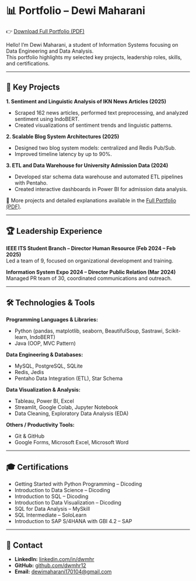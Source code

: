 # 📊 Portfolio – Dewi Maharani  
👉 [Download Full Portfolio (PDF)](./Portofolio-DewiMaharani.pdf)

Hello! I’m Dewi Maharani, a student of Information Systems focusing on Data Engineering and Data Analysis.  
This portfolio highlights my selected key projects, leadership roles, skills, and certifications.

---

## 💼 Key Projects

**1. Sentiment and Linguistic Analysis of IKN News Articles (2025)**  
- Scraped 162 news articles, performed text preprocessing, and analyzed sentiment using IndoBERT.  
- Created visualizations of sentiment trends and linguistic patterns.

**2. Scalable Blog System Architectures (2025)**  
- Designed two blog system models: centralized and Redis Pub/Sub.  
- Improved timeline latency by up to 90%.

**3. ETL and Data Warehouse for University Admission Data (2024)**  
- Developed star schema data warehouse and automated ETL pipelines with Pentaho.  
- Created interactive dashboards in Power BI for admission data analysis.

📌 More projects and detailed explanations available in the [Full Portfolio (PDF)](./Portofolio-DewiMaharani.pdf).

---

## 🏆 Leadership Experience

**IEEE ITS Student Branch – Director Human Resource (Feb 2024 – Feb 2025)**  
Led a team of 9, focused on organizational development and training.

**Information System Expo 2024 – Director Public Relation (Mar 2024)**  
Managed PR team of 30, coordinated communications and outreach.

---

## 🛠️ Technologies & Tools

**Programming Languages & Libraries:**  
- Python (pandas, matplotlib, seaborn, BeautifulSoup, Sastrawi, Scikit-learn, IndoBERT)  
- Java (OOP, MVC Pattern)

**Data Engineering & Databases:**  
- MySQL, PostgreSQL, SQLite  
- Redis, Jedis  
- Pentaho Data Integration (ETL), Star Schema

**Data Visualization & Analysis:**  
- Tableau, Power BI, Excel  
- Streamlit, Google Colab, Jupyter Notebook  
- Data Cleaning, Exploratory Data Analysis (EDA)

**Others / Productivity Tools:**  
- Git & GitHub  
- Google Forms, Microsoft Excel, Microsoft Word  

---

## 🎓 Certifications

- Getting Started with Python Programming – Dicoding  
- Introduction to Data Science – Dicoding  
- Introduction to SQL – Dicoding  
- Introduction to Data Visualization – Dicoding  
- SQL for Data Analysis – MySkill  
- SQL Intermediate – SoloLearn  
- Introduction to SAP S/4HANA with GBI 4.2 – SAP  

---

## 🔗 Contact

- **LinkedIn:** [linkedin.com/in/dwmhr](https://linkedin.com/in/dwmhr)  
- **GitHub:** [github.com/dwmhr12](https://github.com/dwmhr12)
- **Email:** [dewimaharani170104@gmail.com](mailto:dewimaharani170104@gmail.com)  

